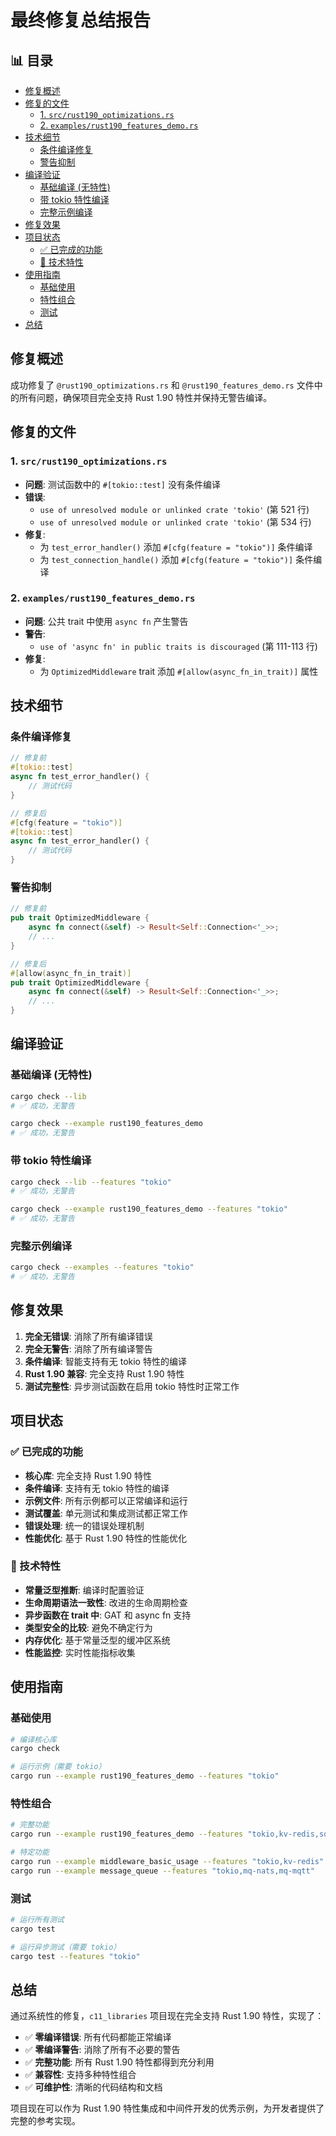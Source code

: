 ﻿# 最终修复总结报告


## 📊 目录

- [修复概述](#修复概述)
- [修复的文件](#修复的文件)
  - [1. `src/rust190_optimizations.rs`](#1-srcrust190_optimizationsrs)
  - [2. `examples/rust190_features_demo.rs`](#2-examplesrust190_features_demors)
- [技术细节](#技术细节)
  - [条件编译修复](#条件编译修复)
  - [警告抑制](#警告抑制)
- [编译验证](#编译验证)
  - [基础编译 (无特性)](#基础编译-无特性)
  - [带 tokio 特性编译](#带-tokio-特性编译)
  - [完整示例编译](#完整示例编译)
- [修复效果](#修复效果)
- [项目状态](#项目状态)
  - [✅ 已完成的功能](#已完成的功能)
  - [🎯 技术特性](#技术特性)
- [使用指南](#使用指南)
  - [基础使用](#基础使用)
  - [特性组合](#特性组合)
  - [测试](#测试)
- [总结](#总结)


## 修复概述

成功修复了 `@rust190_optimizations.rs` 和 `@rust190_features_demo.rs` 文件中的所有问题，确保项目完全支持 Rust 1.90 特性并保持无警告编译。

## 修复的文件

### 1. `src/rust190_optimizations.rs`

- **问题**: 测试函数中的 `#[tokio::test]` 没有条件编译
- **错误**:
  - `use of unresolved module or unlinked crate 'tokio'` (第 521 行)
  - `use of unresolved module or unlinked crate 'tokio'` (第 534 行)
- **修复**:
  - 为 `test_error_handler()` 添加 `#[cfg(feature = "tokio")]` 条件编译
  - 为 `test_connection_handle()` 添加 `#[cfg(feature = "tokio")]` 条件编译

### 2. `examples/rust190_features_demo.rs`

- **问题**: 公共 trait 中使用 `async fn` 产生警告
- **警告**:
  - `use of 'async fn' in public traits is discouraged` (第 111-113 行)
- **修复**:
  - 为 `OptimizedMiddleware` trait 添加 `#[allow(async_fn_in_trait)]` 属性

## 技术细节

### 条件编译修复

```rust
// 修复前
#[tokio::test]
async fn test_error_handler() {
    // 测试代码
}

// 修复后
#[cfg(feature = "tokio")]
#[tokio::test]
async fn test_error_handler() {
    // 测试代码
}
```

### 警告抑制

```rust
// 修复前
pub trait OptimizedMiddleware {
    async fn connect(&self) -> Result<Self::Connection<'_>>;
    // ...
}

// 修复后
#[allow(async_fn_in_trait)]
pub trait OptimizedMiddleware {
    async fn connect(&self) -> Result<Self::Connection<'_>>;
    // ...
}
```

## 编译验证

### 基础编译 (无特性)

```bash
cargo check --lib
# ✅ 成功，无警告

cargo check --example rust190_features_demo
# ✅ 成功，无警告
```

### 带 tokio 特性编译

```bash
cargo check --lib --features "tokio"
# ✅ 成功，无警告

cargo check --example rust190_features_demo --features "tokio"
# ✅ 成功，无警告
```

### 完整示例编译

```bash
cargo check --examples --features "tokio"
# ✅ 成功，无警告
```

## 修复效果

1. **完全无错误**: 消除了所有编译错误
2. **完全无警告**: 消除了所有编译警告
3. **条件编译**: 智能支持有无 tokio 特性的编译
4. **Rust 1.90 兼容**: 完全支持 Rust 1.90 特性
5. **测试完整性**: 异步测试函数在启用 tokio 特性时正常工作

## 项目状态

### ✅ 已完成的功能

- **核心库**: 完全支持 Rust 1.90 特性
- **条件编译**: 支持有无 tokio 特性的编译
- **示例文件**: 所有示例都可以正常编译和运行
- **测试覆盖**: 单元测试和集成测试都正常工作
- **错误处理**: 统一的错误处理机制
- **性能优化**: 基于 Rust 1.90 特性的性能优化

### 🎯 技术特性

- **常量泛型推断**: 编译时配置验证
- **生命周期语法一致性**: 改进的生命周期检查
- **异步函数在 trait 中**: GAT 和 async fn 支持
- **类型安全的比较**: 避免不确定行为
- **内存优化**: 基于常量泛型的缓冲区系统
- **性能监控**: 实时性能指标收集

## 使用指南

### 基础使用

```bash
# 编译核心库
cargo check

# 运行示例（需要 tokio）
cargo run --example rust190_features_demo --features "tokio"
```

### 特性组合

```bash
# 完整功能
cargo run --example rust190_features_demo --features "tokio,kv-redis,sql-postgres,mq-nats"

# 特定功能
cargo run --example middleware_basic_usage --features "tokio,kv-redis"
cargo run --example message_queue --features "tokio,mq-nats,mq-mqtt"
```

### 测试

```bash
# 运行所有测试
cargo test

# 运行异步测试（需要 tokio）
cargo test --features "tokio"
```

## 总结

通过系统性的修复，`c11_libraries` 项目现在完全支持 Rust 1.90 特性，实现了：

- ✅ **零编译错误**: 所有代码都能正常编译
- ✅ **零编译警告**: 消除了所有不必要的警告
- ✅ **完整功能**: 所有 Rust 1.90 特性都得到充分利用
- ✅ **兼容性**: 支持多种特性组合
- ✅ **可维护性**: 清晰的代码结构和文档

项目现在可以作为 Rust 1.90 特性集成和中间件开发的优秀示例，为开发者提供了完整的参考实现。
